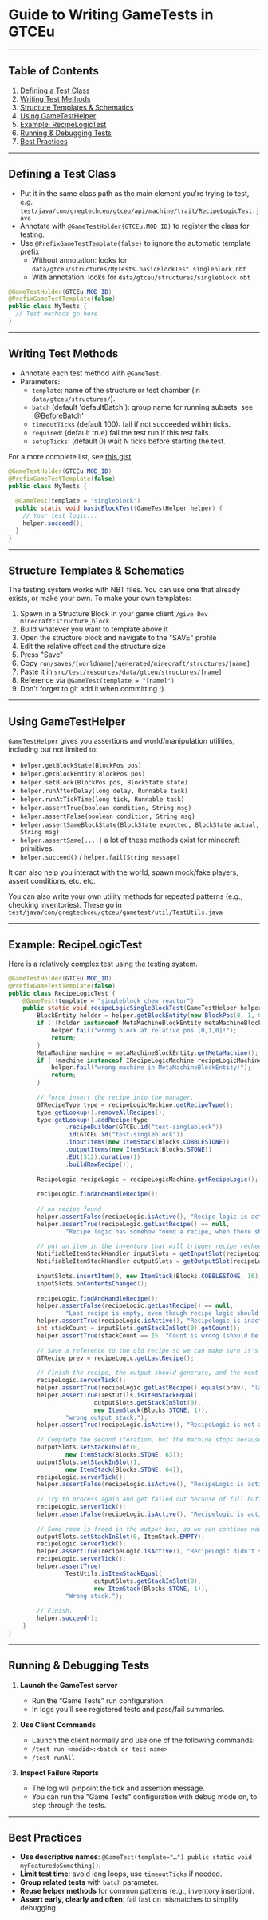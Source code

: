 # Guide to Writing GameTests in GTCEu

---

## Table of Contents

1. [Defining a Test Class](#defining-a-test-class)
2. [Writing Test Methods](#writing-test-methods)
3. [Structure Templates & Schematics](#structure-templates--schematics)
4. [Using GameTestHelper](#using-gametesthelper)
5. [Example: RecipeLogicTest](#example-recipelogictest)
6. [Running & Debugging Tests](#running--debugging-tests)
7. [Best Practices](#best-practices)

---

## Defining a Test Class

- Put it in the same class path as the main element you're trying to test, e.g. `test/java/com/gregtechceu/gtceu/api/machine/trait/RecipeLogicTest.java`
- Annotate with `@GameTestHolder(GTCEu.MOD_ID)` to register the class for testing.
- Use `@PrefixGameTestTemplate(false)` to ignore the automatic template prefix
    - Without annotation: looks for `data/gtceu/structures/MyTests.basicBlockTest.singleblock.nbt`
    - With annotation: looks for `data/gtceu/structures/singleblock.nbt`

```java
@GameTestHolder(GTCEu.MOD_ID)
@PrefixGameTestTemplate(false)
public class MyTests {
  // Test methods go here
}
```

---

## Writing Test Methods

- Annotate each test method with `@GameTest`.
- Parameters:
    - `template`: name of the structure or test chamber (in `data/gtceu/structures/`).
    - `batch` (default 'defaultBatch'): group name for running subsets, see '@BeforeBatch'
    - `timeoutTicks` (default 100): fail if not succeeded within ticks.
    - `required`: (default true) fail the test run if this test fails.
    - `setupTicks`: (default 0) wait N ticks before starting the test.

For a more complete list, see [this gist](https://gist.github.com/SizableShrimp/60ad4109e3d0a23107a546b3bc0d9752)

```java
@GameTestHolder(GTCEu.MOD_ID)
@PrefixGameTestTemplate(false)
public class MyTests {
    
  @GameTest(template = "singleblock")
  public static void basicBlockTest(GameTestHelper helper) {
    // Your test logic...
    helper.succeed();
  }
}
```

---

## Structure Templates & Schematics
The testing system works with NBT files. You can use one that already exists, or make your own.
To make your own templates:
1. Spawn in a Structure Block in your game client `/give Dev minecraft:structure_block`
2. Build whatever you want to template above it 
3. Open the structure block and navigate to the "SAVE" profile
4. Edit the relative offset and the structure size
5. Press "Save"
6. Copy `run/saves/[worldname]/generated/minecraft/structures/[name]`
7. Paste it in `src/test/resources/data/gtceu/structures/[name]`
8. Reference via `@GameTest(template = "[name]")`
9. Don't forget to git add it when committing :)

---

## Using GameTestHelper

`GameTestHelper` gives you assertions and world/manipulation utilities, including but not limited to:

- `helper.getBlockState(BlockPos pos)`
- `helper.getBlockEntity(BlockPos pos)`
- `helper.setBlock(BlockPos pos, BlockState state)`
- `helper.runAfterDelay(long delay, Runnable task)`
- `helper.runAtTickTime(long tick, Runnable task)`
- `helper.assertTrue(boolean condition, String msg)`
- `helper.assertFalse(boolean condition, String msg)`
- `helper.assertSameBlockState(BlockState expected, BlockState actual, String msg)`
- `helper.assertSame[....]` a lot of these methods exist for minecraft primitives.
- `helper.succeed()` / `helper.fail(String message)`

It can also help you interact with the world, spawn mock/fake players, assert conditions, etc. etc.

You can also write your own utility methods for repeated patterns (e.g., checking inventories). 
These go in `test/java/com/gregtechceu/gtceu/gametest/util/TestUtils.java`

---

## Example: RecipeLogicTest

Here is a relatively complex test using the testing system. 

```java
@GameTestHolder(GTCEu.MOD_ID)
@PrefixGameTestTemplate(false)
public class RecipeLogicTest {    
    @GameTest(template = "singleblock_chem_reactor")
    public static void recipeLogicSingleBlockTest(GameTestHelper helper) {
        BlockEntity holder = helper.getBlockEntity(new BlockPos(0, 1, 0));
        if (!(holder instanceof MetaMachineBlockEntity metaMachineBlockEntity)) {
            helper.fail("wrong block at relative pos [0,1,0]!");
            return;
        }
        MetaMachine machine = metaMachineBlockEntity.getMetaMachine();
        if (!(machine instanceof IRecipeLogicMachine recipeLogicMachine)) {
            helper.fail("wrong machine in MetaMachineBlockEntity!");
            return;
        }
    
        // force insert the recipe into the manager.
        GTRecipeType type = recipeLogicMachine.getRecipeType();
        type.getLookup().removeAllRecipes();
        type.getLookup().addRecipe(type
                .recipeBuilder(GTCEu.id("test-singleblock"))
                .id(GTCEu.id("test-singleblock"))
                .inputItems(new ItemStack(Blocks.COBBLESTONE))
                .outputItems(new ItemStack(Blocks.STONE))
                .EUt(512).duration(1)
                .buildRawRecipe());
    
        RecipeLogic recipeLogic = recipeLogicMachine.getRecipeLogic();
    
        recipeLogic.findAndHandleRecipe();
    
        // no recipe found
        helper.assertFalse(recipeLogic.isActive(), "Recipe logic is active, even when it shouldn't be");
        helper.assertTrue(recipeLogic.getLastRecipe() == null,
                "Recipe logic has somehow found a recipe, when there should be none");
    
        // put an item in the inventory that will trigger recipe recheck
        NotifiableItemStackHandler inputSlots = getInputSlot(recipeLogicMachine);
        NotifiableItemStackHandler outputSlots = getOutputSlot(recipeLogicMachine);
    
        inputSlots.insertItem(0, new ItemStack(Blocks.COBBLESTONE, 16), false);
        inputSlots.onContentsChanged();
    
        recipeLogic.findAndHandleRecipe();
        helper.assertFalse(recipeLogic.getLastRecipe() == null,
                "Last recipe is empty, even though recipe logic should've found a recipe.");
        helper.assertTrue(recipeLogic.isActive(), "Recipelogic is inactive, when it should be active.");
        int stackCount = inputSlots.getStackInSlot(0).getCount();
        helper.assertTrue(stackCount == 15, "Count is wrong (should be 15, when it's %s)".formatted(stackCount));
    
        // Save a reference to the old recipe so we can make sure it's getting reused
        GTRecipe prev = recipeLogic.getLastRecipe();
    
        // Finish the recipe, the output should generate, and the next iteration should begin
        recipeLogic.serverTick();
        helper.assertTrue(recipeLogic.getLastRecipe().equals(prev), "lastRecipe is wrong");
        helper.assertTrue(TestUtils.isItemStackEqual(
                        outputSlots.getStackInSlot(0),
                        new ItemStack(Blocks.STONE, 1)),
                "wrong output stack.");
        helper.assertTrue(recipeLogic.isActive(), "RecipeLogic is not active, when it should be.");
    
        // Complete the second iteration, but the machine stops because its output is now full
        outputSlots.setStackInSlot(0,
                new ItemStack(Blocks.STONE, 63));
        outputSlots.setStackInSlot(1,
                new ItemStack(Blocks.STONE, 64));
        recipeLogic.serverTick();
        helper.assertFalse(recipeLogic.isActive(), "RecipeLogic is active, when it shouldn't be.");
    
        // Try to process again and get failed out because of full buffer.
        recipeLogic.serverTick();
        helper.assertFalse(recipeLogic.isActive(), "Recipelogic is active, when it shouldn't be.");
    
        // Some room is freed in the output bus, so we can continue now.
        outputSlots.setStackInSlot(0, ItemStack.EMPTY);
        recipeLogic.serverTick();
        helper.assertTrue(recipeLogic.isActive(), "RecipeLogic didn't start running again");
        recipeLogic.serverTick();
        helper.assertTrue(
                TestUtils.isItemStackEqual(
                        outputSlots.getStackInSlot(0),
                        new ItemStack(Blocks.STONE, 1)),
                "Wrong stack.");
    
        // Finish.
        helper.succeed();
    }
}
```

---

## Running & Debugging Tests

1. **Launch the GameTest server**
    - Run the “Game Tests” run configuration.
    - In logs you’ll see registered tests and pass/fail summaries.

2. **Use Client Commands**
    - Launch the client normally and use one of the following commands:
    - `/test run <modid>:<batch or test name>`
    - `/test runAll`

3. **Inspect Failure Reports**
    - The log will pinpoint the tick and assertion message.
    - You can run the "Game Tests" configuration with debug mode on, to step through the tests.

---

## Best Practices

- **Use descriptive names**: `@GameTest(template="…") public static void myFeaturedoSomething()`.
- **Limit test time**: avoid long loops, use `timeoutTicks` if needed.
- **Group related tests** with `batch` parameter.
- **Reuse helper methods** for common patterns (e.g., inventory insertion).
- **Assert early, clearly and often**: fail fast on mismatches to simplify debugging.
